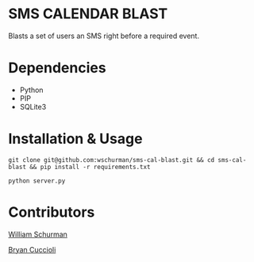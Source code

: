 SMS CALENDAR BLAST
========

Blasts a set of users an SMS right before a required event.

Dependencies
============

* Python
* PIP
* SQLite3

Installation & Usage
====================

```shell
git clone git@github.com:wschurman/sms-cal-blast.git && cd sms-cal-blast && pip install -r requirements.txt
```

```shell
python server.py
```

Contributors
=============

[William Schurman](https://github.com/wschurman)

[Bryan Cuccioli](https://github.com/bcuccioli)

